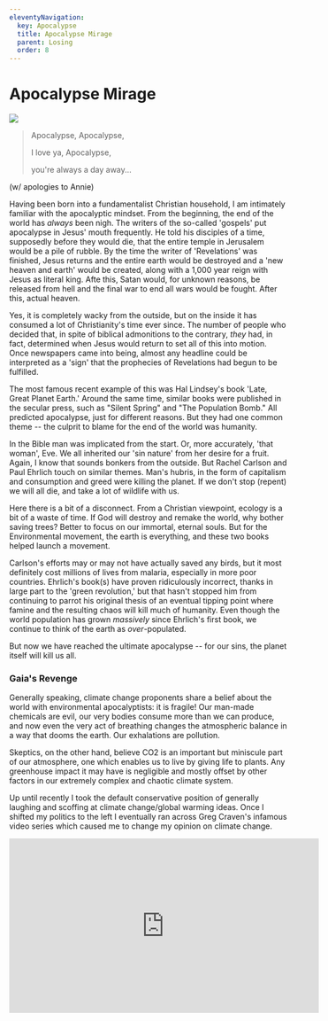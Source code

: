 ```yaml
---
eleventyNavigation:
  key: Apocalypse
  title: Apocalypse Mirage
  parent: Losing
  order: 8
---
```

# Apocalypse Mirage

![](/img/)

>  Apocalypse, Apocalypse,
>
> I love ya, Apocalypse,
>
> you're always a day away...

(w/ apologies to Annie)

Having been born into a fundamentalist Christian household, I am intimately familiar with the apocalyptic mindset. From the beginning, the end of the world has *always* been nigh. The writers of the so-called 'gospels' put apocalypse in Jesus' mouth frequently. He told his disciples of a time, supposedly before they would die, that the entire temple in Jerusalem would be a pile of rubble. By the time the writer of 'Revelations' was finished, Jesus returns and the entire earth would be destroyed and a 'new heaven and earth' would be created, along with a 1,000 year reign with Jesus as literal king. Afte this, Satan would, for unknown reasons, be released from hell and the final war to end all wars would be fought. After this, actual heaven.

Yes, it is completely wacky from the outside, but on the inside it has consumed a lot of Christianity's time ever since. The number of people who decided that, in spite of biblical admonitions to the contrary, *they* had, in fact, determined when Jesus would return to set all of this into motion. Once newspapers came into being, almost any headline could be interpreted as a 'sign' that the prophecies of Revelations had begun to be fulfilled. 

The most famous recent example of this was Hal Lindsey's book 'Late, Great Planet Earth.' Around the same time, similar books were published in the secular press, such as "Silent Spring" and "The Population Bomb." All predicted apocalypse, just for different reasons. But they had one common theme -- the culprit to blame for the end of the world was humanity.

In the Bible man was implicated from the start. Or, more accurately, 'that woman', Eve. We all inherited our 'sin nature' from her desire for a fruit. Again, I know that sounds bonkers from the outside. But Rachel Carlson and Paul Ehrlich touch on similar themes. Man's hubris, in the form of capitalism and consumption and greed were killing the planet. If we don't stop (repent) we will all die, and take a lot of wildlife with us.

Here there is a bit of a disconnect. From a Christian viewpoint, ecology is a bit of a waste of time. If God will destroy and remake the world, why bother saving trees? Better to focus on our immortal, eternal souls. But for the Environmental movement, the earth is everything, and these two books helped launch a movement.

Carlson's efforts may or may not have actually saved any birds, but it most definitely cost millions of lives from malaria, especially in more poor countries. Ehrlich's book(s) have proven ridiculously incorrect, thanks in large part to the 'green revolution,' but that hasn't stopped him from continuing to parrot his original thesis of an eventual tipping point where famine and the resulting chaos will kill much of humanity. Even though the world population has grown *massively* since Ehrlich's first book, we continue to think of the earth as *over*-populated.

But now we have reached the ultimate apocalypse -- for our sins, the planet itself will kill us all.

### Gaia's Revenge

Generally speaking, climate change proponents share a belief about the world with environmental apocalyptists: it is fragile! Our man-made chemicals are evil, our very bodies consume more than we can produce, and now even the very act of breathing changes the atmospheric balance in a way that dooms the earth. Our exhalations are pollution.

Skeptics, on the other hand, believe CO2 is an important but miniscule part of our atmosphere, one which enables us to live by giving life to plants. Any greenhouse impact it may have is negligible and mostly offset by other factors in our extremely complex and chaotic climate system.

Up until recently I took the default conservative position of generally laughing and scoffing at climate change/global warming ideas. Once I shifted my politics to the left I eventually ran across Greg Craven's infamous video series which caused me to change my opinion on climate change. 

<iframe width="560" height="315" src="https://www.youtube.com/embed/zORv8wwiadQ" frameborder="0" allow="accelerometer; autoplay; encrypted-media; gyroscope; picture-in-picture" allowfullscreen></iframe>

